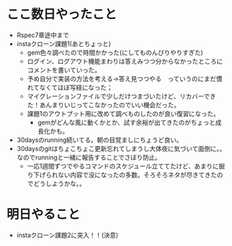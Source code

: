 # ここ数日やったこと
- Rspec7章途中まで
- instaクローン課題1(あとちょっと)
  - gem色々調べたので時間かかった(にしてものんびりやりすぎた)
  - ログイン、ログアウト機能まわりは答えみつつ分からなかったところにコメントを書いていった。
  - 予め自分で実装の方法を考える→答え見つつやる　っていうのにまだ慣れてなくてほぼ写経になった；
  - マイグレーションファイルで少しだけつまづいたけど、リカバーできた！あんまりいじってこなかったのでいい機会だった。
  - 課題1のアウトプット用に改めて調べものしたのが良い復習になった。
    - gemがどんな風に動くかとか、試す余裕が出てきたのがちょっと成長化かも。
- 30daysのrunning続いてる。朝の目覚ましにちょうど良い。
- 30daysのgitはちょこちょこ更新忘れてしまうし大体夜に気づいて面倒に。。なのでrunningと一緒に報告することでさぼり防止。
  - 一応1週間ずつでやるコマンドのスケジュール立ててたけど、あまりに掘り下げられない内容で没になったの多数。そろそろネタが尽きてきたのでどうしようかな。。
# 明日やること
- instaクローン課題2に突入！！(決意)